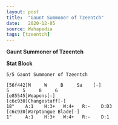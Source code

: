 ```yaml
---
layout: post
title:  "Gaunt Summoner of Tzeentch"
date:   2020-12-05
source: Wahapedia
tags: [tzeentch]
---
```


**Gaunt Summoner of Tzeentch**

**Stat Block**
```
5/5 Gaunt Summoner of Tzeentch
```

```
[56f442]M     W     B     Sa    [-]
5     5     8     6     
[e85545]Weapons[-]
[c6c930]Changestaff[-]
18"    A:1    H:3+   W:4+   R:-    D:D3  
[c6c930]Warptongue Blade[-]
1"     A:1    H:3+   W:4+   R:-    D:1   
```


